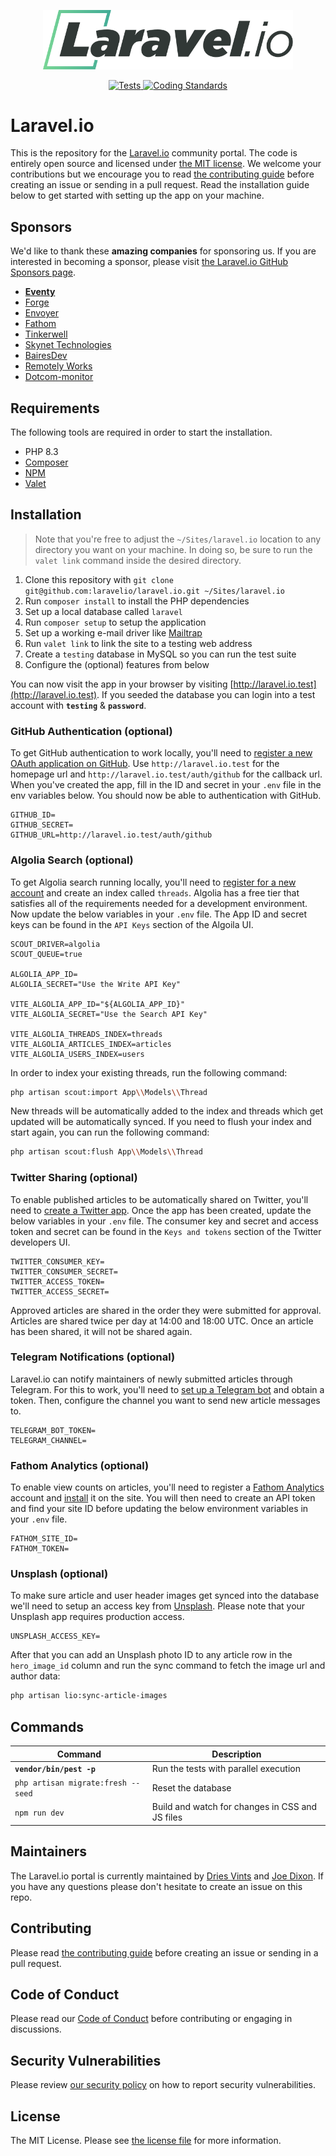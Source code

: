 <p align="center">
    <img src="https://github.com/laravelio/art/blob/main/laravelio-logo-lg.svg" width="400" />
</p>

<p align="center">
    <a href="https://github.com/laravelio/laravel.io/actions?query=workflow%3ATests">
        <img src="https://github.com/laravelio/laravel.io/workflows/Tests/badge.svg" alt="Tests" />
    </a>
    <a href="https://github.com/laravelio/laravel.io/actions/workflows/coding-standards.yml">
        <img src="https://github.com/laravelio/laravel.io/actions/workflows/coding-standards.yml/badge.svg" alt="Coding Standards" />
    </a>
</p>

# Laravel.io

This is the repository for the [Laravel.io](http://laravel.io) community portal. The code is entirely open source and licensed under [the MIT license](LICENSE.md). We welcome your contributions but we encourage you to read [the contributing guide](CONTRIBUTING.md) before creating an issue or sending in a pull request. Read the installation guide below to get started with setting up the app on your machine.

## Sponsors

We'd like to thank these **amazing companies** for sponsoring us. If you are interested in becoming a sponsor, please visit <a href="https://github.com/sponsors/laravelio">the Laravel.io GitHub Sponsors page</a>.

- **[Eventy](https://https://eventy.io/?utm_source=Laravel.io&utm_campaign=eventy&utm_medium=advertisement)**
- [Forge](https://forge.laravel.com)
- [Envoyer](https://envoyer.io)
- [Fathom](https://usefathom.com)
- [Tinkerwell](https://tinkerwell.app)
- [Skynet Technologies](https://www.skynettechnologies.com/hire-laravel-developer)
- [BairesDev](https://www.bairesdev.com/sponsoring-open-source-projects/)
- [Remotely Works](https://www.remotely.works/sponsoring-open-source-projects)
- [Dotcom-monitor](https://www.dotcom-monitor.com/sponsoring-open-source-projects/)

## Requirements

The following tools are required in order to start the installation.

- PHP 8.3
- [Composer](https://getcomposer.org/download/)
- [NPM](https://docs.npmjs.com/downloading-and-installing-node-js-and-npm)
- [Valet](https://laravel.com/docs/valet#installation)

## Installation

> Note that you're free to adjust the `~/Sites/laravel.io` location to any directory you want on your machine. In doing so, be sure to run the `valet link` command inside the desired directory.

1. Clone this repository with `git clone git@github.com:laravelio/laravel.io.git ~/Sites/laravel.io`
2. Run `composer install` to install the PHP dependencies
3. Set up a local database called `laravel`
4. Run `composer setup` to setup the application
5. Set up a working e-mail driver like [Mailtrap](https://mailtrap.io/)
6. Run `valet link` to link the site to a testing web address
7. Create a `testing` database in MySQL so you can run the test suite
8. Configure the (optional) features from below

You can now visit the app in your browser by visiting [http://laravel.io.test](http://laravel.io.test). If you seeded the database you can login into a test account with **`testing`** & **`password`**.

### GitHub Authentication (optional)

To get GitHub authentication to work locally, you'll need to [register a new OAuth application on GitHub](https://github.com/settings/applications/new). Use `http://laravel.io.test` for the homepage url and `http://laravel.io.test/auth/github` for the callback url. When you've created the app, fill in the ID and secret in your `.env` file in the env variables below. You should now be able to authentication with GitHub.

```
GITHUB_ID=
GITHUB_SECRET=
GITHUB_URL=http://laravel.io.test/auth/github
```

### Algolia Search (optional)

To get Algolia search running locally, you'll need to [register for a new account](https://www.algolia.com/users/sign_up) and create an index called `threads`. Algolia has a free tier that satisfies all of the requirements needed for a development environment. Now update the below variables in your `.env` file. The App ID and secret keys can be found in the `API Keys` section of the Algoila UI.

```
SCOUT_DRIVER=algolia
SCOUT_QUEUE=true

ALGOLIA_APP_ID=
ALGOLIA_SECRET="Use the Write API Key"

VITE_ALGOLIA_APP_ID="${ALGOLIA_APP_ID}"
VITE_ALGOLIA_SECRET="Use the Search API Key"

VITE_ALGOLIA_THREADS_INDEX=threads
VITE_ALGOLIA_ARTICLES_INDEX=articles
VITE_ALGOLIA_USERS_INDEX=users
```

In order to index your existing threads, run the following command:

```bash
php artisan scout:import App\\Models\\Thread
```

New threads will be automatically added to the index and threads which get updated will be automatically synced. If you need to flush your index and start again, you can run the following command:

```bash
php artisan scout:flush App\\Models\\Thread
```

### Twitter Sharing (optional)

To enable published articles to be automatically shared on Twitter, you'll need to [create a Twitter app](https://developer.twitter.com/apps/). Once the app has been created, update the below variables in your `.env` file. The consumer key and secret and access token and secret can be found in the `Keys and tokens` section of the Twitter developers UI.

```
TWITTER_CONSUMER_KEY=
TWITTER_CONSUMER_SECRET=
TWITTER_ACCESS_TOKEN=
TWITTER_ACCESS_SECRET=
```

Approved articles are shared in the order they were submitted for approval. Articles are shared twice per day at 14:00 and 18:00 UTC. Once an article has been shared, it will not be shared again.

### Telegram Notifications (optional)

Laravel.io can notify maintainers of newly submitted articles through Telegram. For this to work, you'll need to [set up a Telegram bot](https://core.telegram.org/bots) and obtain a token. Then, configure the channel you want to send new article messages to.

```
TELEGRAM_BOT_TOKEN=
TELEGRAM_CHANNEL=
```

### Fathom Analytics (optional)

To enable view counts on articles, you'll need to register a [Fathom Analytics](https://app.usefathom.com/register) account and [install](https://usefathom.com/docs/start/install) it on the site. You will then need to create an API token and find your site ID before updating the below environment variables in your `.env` file.

```
FATHOM_SITE_ID=
FATHOM_TOKEN=
```

### Unsplash (optional)

To make sure article and user header images get synced into the database we'll need to setup an access key from [Unsplash](https://unsplash.com/developers). Please note that your Unsplash app requires production access.

```
UNSPLASH_ACCESS_KEY=
```

After that you can add an Unsplash photo ID to any article row in the `hero_image_id` column and run the sync command to fetch the image url and author data:

```bash
php artisan lio:sync-article-images
```

## Commands

Command | Description
--- | ---
**`vendor/bin/pest -p`** | Run the tests with parallel execution
`php artisan migrate:fresh --seed` | Reset the database
`npm run dev` | Build and watch for changes in CSS and JS files

## Maintainers

The Laravel.io portal is currently maintained by [Dries Vints](https://github.com/driesvints) and [Joe Dixon](https://github.com/joedixon). If you have any questions please don't hesitate to create an issue on this repo.

## Contributing

Please read [the contributing guide](CONTRIBUTING.md) before creating an issue or sending in a pull request.

## Code of Conduct

Please read our [Code of Conduct](CODE_OF_CONDUCT.md) before contributing or engaging in discussions.

## Security Vulnerabilities

Please review [our security policy](.github/SECURITY.md) on how to report security vulnerabilities.

## License

The MIT License. Please see [the license file](LICENSE.md) for more information.
